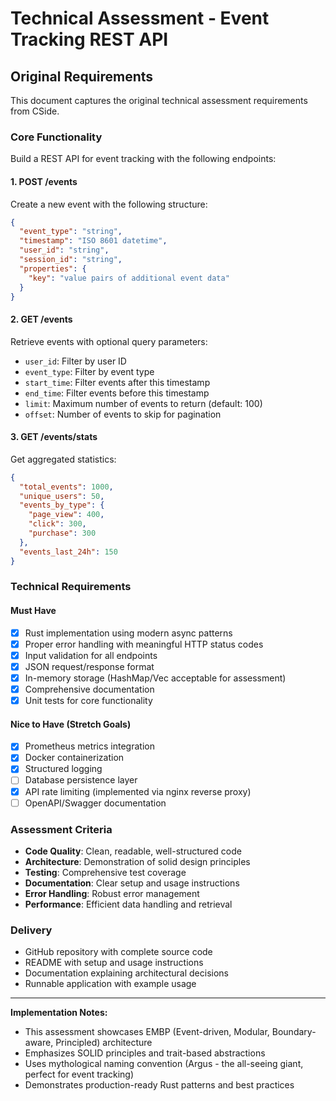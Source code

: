 # Technical Assessment - Event Tracking REST API

## Original Requirements

This document captures the original technical assessment requirements from CSide.

### Core Functionality
Build a REST API for event tracking with the following endpoints:

#### 1. POST /events
Create a new event with the following structure:
```json
{
  "event_type": "string",
  "timestamp": "ISO 8601 datetime",
  "user_id": "string",
  "session_id": "string",
  "properties": {
    "key": "value pairs of additional event data"
  }
}
```

#### 2. GET /events
Retrieve events with optional query parameters:
- `user_id`: Filter by user ID
- `event_type`: Filter by event type
- `start_time`: Filter events after this timestamp
- `end_time`: Filter events before this timestamp
- `limit`: Maximum number of events to return (default: 100)
- `offset`: Number of events to skip for pagination

#### 3. GET /events/stats
Get aggregated statistics:
```json
{
  "total_events": 1000,
  "unique_users": 50,
  "events_by_type": {
    "page_view": 400,
    "click": 300,
    "purchase": 300
  },
  "events_last_24h": 150
}
```

### Technical Requirements

#### Must Have
- [x] Rust implementation using modern async patterns
- [x] Proper error handling with meaningful HTTP status codes
- [x] Input validation for all endpoints
- [x] JSON request/response format
- [x] In-memory storage (HashMap/Vec acceptable for assessment)
- [x] Comprehensive documentation
- [x] Unit tests for core functionality

#### Nice to Have (Stretch Goals)
- [x] Prometheus metrics integration
- [x] Docker containerization
- [x] Structured logging
- [ ] Database persistence layer
- [x] API rate limiting (implemented via nginx reverse proxy)
- [ ] OpenAPI/Swagger documentation

### Assessment Criteria
- **Code Quality**: Clean, readable, well-structured code
- **Architecture**: Demonstration of solid design principles
- **Testing**: Comprehensive test coverage
- **Documentation**: Clear setup and usage instructions
- **Error Handling**: Robust error management
- **Performance**: Efficient data handling and retrieval

### Delivery
- GitHub repository with complete source code
- README with setup and usage instructions
- Documentation explaining architectural decisions
- Runnable application with example usage

---

**Implementation Notes:**
- This assessment showcases EMBP (Event-driven, Modular, Boundary-aware, Principled) architecture
- Emphasizes SOLID principles and trait-based abstractions
- Uses mythological naming convention (Argus - the all-seeing giant, perfect for event tracking)
- Demonstrates production-ready Rust patterns and best practices
